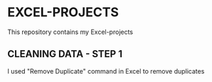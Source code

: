 # EXCEL-PROJECTS
This repository contains my Excel-projects

## CLEANING DATA - STEP 1
I used "Remove Duplicate" command in Excel to remove duplicates
